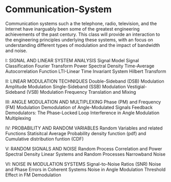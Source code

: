 # Communication-System

Communication systems such a the telephone, radio, television, and the Internet have inarguably been some of the greatest engineering achievements of the past century. This class will provide an interaction to the engineering principles underlying these systems, with an focus on understanding different types of modulation and the impact of bandwidth and noise.

I: SIGNAL AND LINEAR SYSTEM ANALYSIS
   Signal Model
   Signal Classification
   Fourier Transform
   Power Spectral Density
   Time-Average Autocorrelation Function
   LTI-Linear Time Invariant System
   Hilbert Transform

II: LINEAR MODULATION TECHNIQUES
   Double-Sideband (DSB) Modulation
   Amplitude Modulation
   Single-Sideband (SSB) Modulation
   Vestigial-Sideband (VSB) Modulation
   Frequency Translation and Mixing

III: ANGLE MODULATION AND MULTIPLEXING
   Phase (PM) and Frequency (FM) Modulation
   Demodulation of Angle-Modulated Signals
   Feedback Demodulators: The Phase-Locked Loop
   Interference in Angle Modulation
   Multiplexing

IV: PROBABILITY AND RANDOM VARIABLES
   Random Variables and related Functions
   Statisitcal Average
   Probability density function (pdf) and Cumulative distribution funtion (CDF)
   
V: RANDOM SIGNALS AND NOISE
   Random Process 
   Correlation and Power Spectral Density
   Linear Systems and Random Processes
   Narrowband Noise
   
   
VI: NOISE IN MODULATION SYSTEMS
   Signal-to-Noise Ratios (SNR)
   Noise and Phase Errors in Coherent Systems
   Noise in Angle Modulation
   Threshold Effect in FM Demodulation
